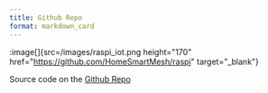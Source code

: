 ```yaml
---
title: Github Repo
format: markdown_card
---
```


:image[]{src=/images/raspi_iot.png height="170" href="https://github.com/HomeSmartMesh/raspi" target="_blank"}

Source code on the [Github Repo](https://github.com/HomeSmartMesh/raspi)

